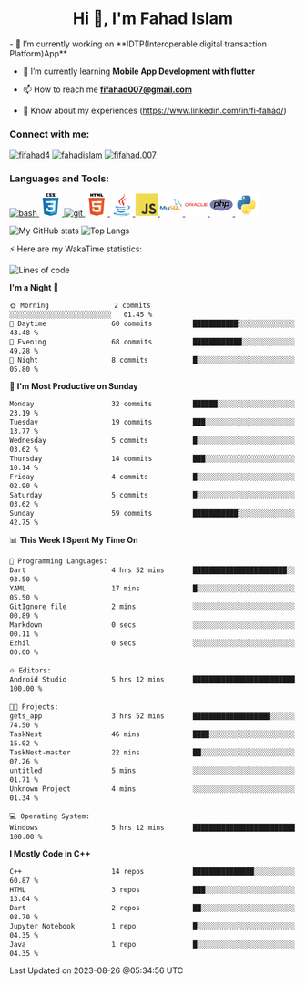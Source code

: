<h1 align="center">Hi 👋, I'm Fahad Islam</h1>
- 🔭 I’m currently working on **IDTP(Interoperable digital transaction Platform)App**

- 🌱 I’m currently learning **Mobile App Development with flutter**

- 📫 How to reach me **fifahad007@gmail.com**

- 📄 Know about my experiences (https://www.linkedin.com/in/fi-fahad/)

<h3 align="left">Connect with me:</h3>
<p align="left">
<a href="https://twitter.com/fifahad4" target="blank"><img align="center" src="https://raw.githubusercontent.com/rahuldkjain/github-profile-readme-generator/master/src/images/icons/Social/twitter.svg" alt="fifahad4" height="30" width="40" /></a>
<a href="https://www.linkedin.com/in/fi-fahad/" target="blank"><img align="center" src="https://raw.githubusercontent.com/rahuldkjain/github-profile-readme-generator/master/src/images/icons/Social/linked-in-alt.svg" alt="fahadislam" height="30" width="40" /></a>
<a href="https://fb.com/fifahad.007" target="blank"><img align="center" src="https://raw.githubusercontent.com/rahuldkjain/github-profile-readme-generator/master/src/images/icons/Social/facebook.svg" alt="fifahad.007" height="30" width="40" /></a>
</p>

<h3 align="left">Languages and Tools:</h3>
<p align="left"> <a href="https://www.gnu.org/software/bash/" target="_blank" rel="noreferrer"> <img src="https://www.vectorlogo.zone/logos/gnu_bash/gnu_bash-icon.svg" alt="bash" width="40" height="40"/> </a> <a href="https://www.w3schools.com/css/" target="_blank" rel="noreferrer"> <img src="https://raw.githubusercontent.com/devicons/devicon/master/icons/css3/css3-original-wordmark.svg" alt="css3" width="40" height="40"/> </a> <a href="https://git-scm.com/" target="_blank" rel="noreferrer"> <img src="https://www.vectorlogo.zone/logos/git-scm/git-scm-icon.svg" alt="git" width="40" height="40"/> </a> <a href="https://www.w3.org/html/" target="_blank" rel="noreferrer"> <img src="https://raw.githubusercontent.com/devicons/devicon/master/icons/html5/html5-original-wordmark.svg" alt="html5" width="40" height="40"/> </a> <a href="https://www.java.com" target="_blank" rel="noreferrer"> <img src="https://raw.githubusercontent.com/devicons/devicon/master/icons/java/java-original.svg" alt="java" width="40" height="40"/> </a> <a href="https://developer.mozilla.org/en-US/docs/Web/JavaScript" target="_blank" rel="noreferrer"> <img src="https://raw.githubusercontent.com/devicons/devicon/master/icons/javascript/javascript-original.svg" alt="javascript" width="40" height="40"/> </a> <a href="https://www.mysql.com/" target="_blank" rel="noreferrer"> <img src="https://raw.githubusercontent.com/devicons/devicon/master/icons/mysql/mysql-original-wordmark.svg" alt="mysql" width="40" height="40"/> </a> <a href="https://www.oracle.com/" target="_blank" rel="noreferrer"> <img src="https://raw.githubusercontent.com/devicons/devicon/master/icons/oracle/oracle-original.svg" alt="oracle" width="40" height="40"/> </a> <a href="https://www.php.net" target="_blank" rel="noreferrer"> <img src="https://raw.githubusercontent.com/devicons/devicon/master/icons/php/php-original.svg" alt="php" width="40" height="40"/> </a> <a href="https://www.python.org" target="_blank" rel="noreferrer"> <img src="https://raw.githubusercontent.com/devicons/devicon/master/icons/python/python-original.svg" alt="python" width="40" height="40"/> </a> </p>

![My GitHub stats](https://github-readme-stats.vercel.app/api?username=Fahaddada47&show_icons=true&theme=radical)
![Top Langs](https://github-readme-stats.vercel.app/api/top-langs/?username=Fahaddada47&layout=donut)


⚡ Here are my WakaTime statistics:

<!--START_SECTION:waka-->
![Lines of code](https://img.shields.io/badge/From%20Hello%20World%20I%27ve%20Written-200.1%20thousand%20lines%20of%20code-blue)

**I'm a Night 🦉** 

```text
🌞 Morning                2 commits           ░░░░░░░░░░░░░░░░░░░░░░░░░   01.45 % 
🌆 Daytime                60 commits          ███████████░░░░░░░░░░░░░░   43.48 % 
🌃 Evening                68 commits          ████████████░░░░░░░░░░░░░   49.28 % 
🌙 Night                  8 commits           █░░░░░░░░░░░░░░░░░░░░░░░░   05.80 % 
```
📅 **I'm Most Productive on Sunday** 

```text
Monday                   32 commits          ██████░░░░░░░░░░░░░░░░░░░   23.19 % 
Tuesday                  19 commits          ███░░░░░░░░░░░░░░░░░░░░░░   13.77 % 
Wednesday                5 commits           █░░░░░░░░░░░░░░░░░░░░░░░░   03.62 % 
Thursday                 14 commits          ███░░░░░░░░░░░░░░░░░░░░░░   10.14 % 
Friday                   4 commits           █░░░░░░░░░░░░░░░░░░░░░░░░   02.90 % 
Saturday                 5 commits           █░░░░░░░░░░░░░░░░░░░░░░░░   03.62 % 
Sunday                   59 commits          ███████████░░░░░░░░░░░░░░   42.75 % 
```


📊 **This Week I Spent My Time On** 

```text
💬 Programming Languages: 
Dart                     4 hrs 52 mins       ███████████████████████░░   93.50 % 
YAML                     17 mins             █░░░░░░░░░░░░░░░░░░░░░░░░   05.50 % 
GitIgnore file           2 mins              ░░░░░░░░░░░░░░░░░░░░░░░░░   00.89 % 
Markdown                 0 secs              ░░░░░░░░░░░░░░░░░░░░░░░░░   00.11 % 
Ezhil                    0 secs              ░░░░░░░░░░░░░░░░░░░░░░░░░   00.00 % 

🔥 Editors: 
Android Studio           5 hrs 12 mins       █████████████████████████   100.00 % 

🐱‍💻 Projects: 
gets_app                 3 hrs 52 mins       ███████████████████░░░░░░   74.50 % 
TaskNest                 46 mins             ████░░░░░░░░░░░░░░░░░░░░░   15.02 % 
TaskNest-master          22 mins             ██░░░░░░░░░░░░░░░░░░░░░░░   07.26 % 
untitled                 5 mins              ░░░░░░░░░░░░░░░░░░░░░░░░░   01.71 % 
Unknown Project          4 mins              ░░░░░░░░░░░░░░░░░░░░░░░░░   01.34 % 

💻 Operating System: 
Windows                  5 hrs 12 mins       █████████████████████████   100.00 % 
```

**I Mostly Code in C++** 

```text
C++                      14 repos            ███████████████░░░░░░░░░░   60.87 % 
HTML                     3 repos             ███░░░░░░░░░░░░░░░░░░░░░░   13.04 % 
Dart                     2 repos             ██░░░░░░░░░░░░░░░░░░░░░░░   08.70 % 
Jupyter Notebook         1 repo              █░░░░░░░░░░░░░░░░░░░░░░░░   04.35 % 
Java                     1 repo              █░░░░░░░░░░░░░░░░░░░░░░░░   04.35 % 
```




 Last Updated on 2023-08-26 @05:34:56 UTC
<!--END_SECTION:waka-->


